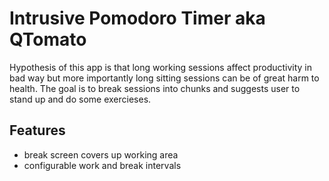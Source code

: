 # Intrusive Pomodoro Timer aka QTomato

Hypothesis of this app is that long working sessions affect productivity in bad way but more importantly long sitting sessions can be of great harm to health. The goal is to break sessions into chunks and suggests user to stand up and do some exercieses.

## Features
+ break screen covers up working area
+ configurable work and break intervals